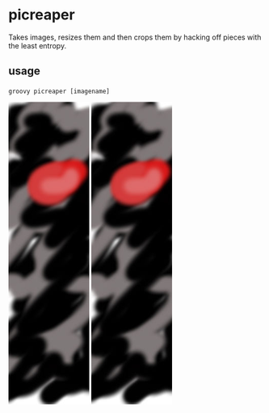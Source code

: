 picreaper
=========

Takes images, resizes them and then crops them by hacking off pieces with the least entropy.

usage
-----

`groovy picreaper [imagename]`

![original image](tall.jpg "original image")
![cropped image](tall.jpg "cropped image")